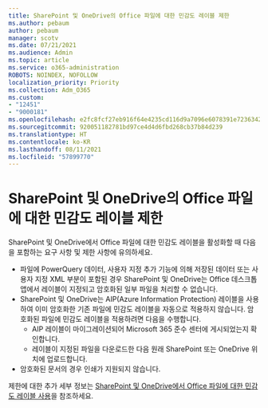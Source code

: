 ```yaml
---
title: SharePoint 및 OneDrive의 Office 파일에 대한 민감도 레이블 제한
ms.author: pebaum
author: pebaum
manager: scotv
ms.date: 07/21/2021
ms.audience: Admin
ms.topic: article
ms.service: o365-administration
ROBOTS: NOINDEX, NOFOLLOW
localization_priority: Priority
ms.collection: Adm_O365
ms.custom:
- "12451"
- "9000181"
ms.openlocfilehash: e2fc8fcf27eb916f64e4235cd116d9a7096e6078391e72363421ac3de721f5ee
ms.sourcegitcommit: 920051182781bd97ce4d4d6fbd268cb37b84d239
ms.translationtype: HT
ms.contentlocale: ko-KR
ms.lasthandoff: 08/11/2021
ms.locfileid: "57899770"
---
```

# <a name="limitations-for-sensitivity-labels-for-office-files-in-sharepoint-and-onedrive"></a>SharePoint 및 OneDrive의 Office 파일에 대한 민감도 레이블 제한

SharePoint 및 OneDrive에서 Office 파일에 대한 민감도 레이블을 활성화할 때 다음을 포함하는 요구 사항 및 제한 사항에 유의하세요.

- 파일에 PowerQuery 데이터, 사용자 지정 추가 기능에 의해 저장된 데이터 또는 사용자 지정 XML 부분이 포함된 경우 SharePoint 및 OneDrive는 Office 데스크톱 앱에서 레이블이 지정되고 암호화된 일부 파일을 처리할 수 없습니다.
- SharePoint 및 OneDrive는 AIP(Azure Information Protection) 레이블을 사용하여 이미 암호화한 기존 파일에 민감도 레이블을 자동으로 적용하지 않습니다. 암호화된 파일에 민감도 레이블을 적용하려면 다음을 수행합니다. 
    - AIP 레이블이 마이그레이션되어 Microsoft 365 준수 센터에 게시되었는지 확인합니다.
    - 레이블이 지정된 파일을 다운로드한 다음 원래 SharePoint 또는 OneDrive 위치에 업로드합니다.
- 암호화된 문서의 경우 인쇄가 지원되지 않습니다.

제한에 대한 추가 세부 정보는 [SharePoint 및 OneDrive에서 Office 파일에 대한 민감도 레이블 사용](https://docs.microsoft.com/microsoft-365/compliance/sensitivity-labels-sharepoint-onedrive-files#limitations)을 참조하세요.
